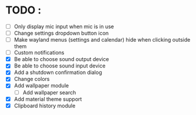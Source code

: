 # TODO :
 - [ ] Only display mic input when mic is in use
 - [ ] Change settings dropdown button icon
 - [ ] Make wayland menus (settings and calendar) hide when clicking outside them
 - [ ] Custom notifications
 - [x] Be able to choose sound output device
 - [x] Be able to choose sound input device
 - [x] Add a shutdown confirmation dialog
 - [x] Change colors
 - [x] Add wallpaper module
   - [ ] Add wallpaper search
 - [x] Add material theme support
 - [x] Clipboard history module
